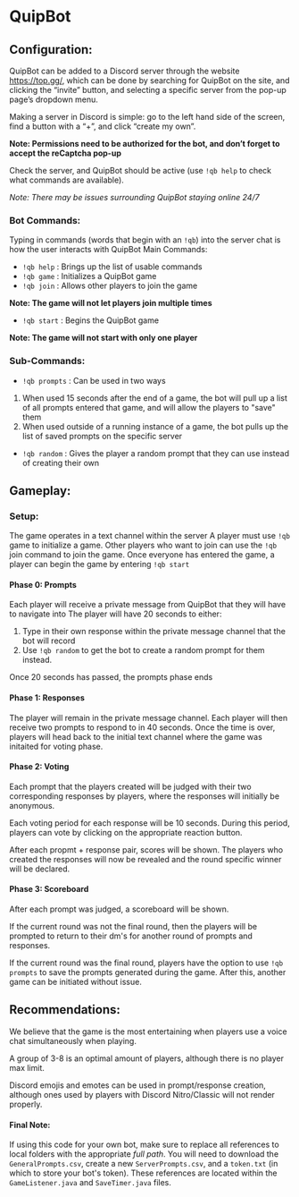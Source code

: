 # QuipBot

## Configuration:
QuipBot can be added to a Discord server through the website https://top.gg/, which can be done by searching for QuipBot on the site, and clicking the “invite” button, and selecting a specific server from the pop-up page’s dropdown menu.

Making a server in Discord is simple: go to the left hand side of the screen, find a button with a “+”, and click “create my own”.

**Note: Permissions need to be authorized for the bot, and don’t forget to accept the reCaptcha pop-up**

Check the server, and QuipBot should be active (use `!qb help` to check what commands are available).

*Note: There may be issues surrounding QuipBot staying online 24/7*
 
### Bot Commands:
Typing in commands (words that begin with an `!qb`) into the server chat is how the user interacts with QuipBot
Main Commands:
- `!qb help` : Brings up the list of usable commands
- `!qb game` : Initializes a QuipBot game
- `!qb join` : Allows other players to join the game

**Note: The game will not let players join multiple times**
- `!qb start` : Begins the QuipBot game

**Note: The game will not start with only one player**

### Sub-Commands:
- `!qb prompts` : Can be used in two ways

 1. When used 15 seconds after the end of a game, the bot will pull up a list of all prompts entered that game, and will allow the players to "save" them
 2. When used outside of a running instance of a game, the bot pulls up the list of saved prompts on the specific server

- `!qb random` : Gives the player a random prompt that they can use instead of creating their own

## Gameplay:

### Setup:

The game operates in a text channel within the server 
A player must use `!qb` game to initialize a game. Other players who want to join can use the `!qb` join command to join the game.
Once everyone has entered the game, a player can begin the game by entering `!qb start`

#### Phase 0: Prompts
Each player will receive a private message from QuipBot that they will have to navigate into
The player will have 20 seconds to either:

1. Type in their own response within the private message channel that the bot will record
2. Use `!qb random` to get the bot to create a random prompt for them instead.

Once 20 seconds has passed, the prompts phase ends

#### Phase 1: Responses
The player will remain in the private message channel. Each player will then receive two prompts to respond to in 40 seconds. Once the time is over, players will head back to the initial text channel where the game was initaited for voting phase.

#### Phase 2: Voting
Each prompt that the players created will be judged with their two corresponding responses by players, where the responses will initially be anonymous.

Each voting period for each response will be 10 seconds. During this period, players can vote by clicking on the appropriate reaction button.

After each propmt + response pair, scores will be shown. The players who created the responses will now be revealed and the round specific winner will be declared.

#### Phase 3: Scoreboard
After each prompt was judged, a scoreboard will be shown. 

If the current round was not the final round, then the players will be prompted to return to their dm's for another round of prompts and responses.

If the current round was the final round, players have the option to use `!qb prompts` to save the prompts generated during the game. After this, another game can be initiated without issue.
 
## Recommendations:
We believe that the game is the most entertaining when players use a voice chat simultaneously when playing.

A group of 3-8 is an optimal amount of players, although there is no player max limit.

Discord emojis and emotes can be used in prompt/response creation, although ones used by players with Discord Nitro/Classic will not render properly.

#### Final Note:
If using this code for your own bot, make sure to replace all references to local folders with the appropriate *full path*. You will need to download the `GeneralPrompts.csv`, create a new `ServerPrompts.csv`, and a `token.txt` (in which to store your bot's token). These references are located within the `GameListener.java` and `SaveTimer.java` files.
